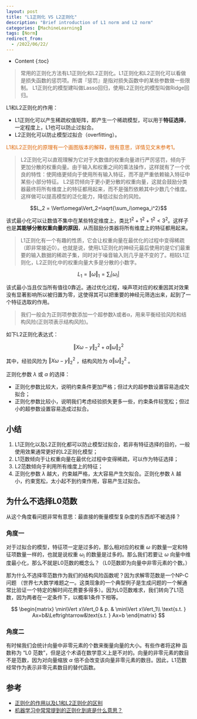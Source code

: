 ```yaml
---
layout: post
title: "L1正则化 VS L2正则化"
description: "Brief introduction of L1 norm and L2 norm"
categories: [MachineLearning]
tags: [Norm]
redirect_from:
  - /2022/06/22/
---
```


- Content
{:toc}

> 常用的正则化方法有L1正则化和L2正则化。L1正则化和L2正则化可以看做是损失函数的惩罚项。所谓『惩罚』是指对损失函数中的某些参数做一些限制。 L1正则化的模型建叫做Lasso回归，使用L2正则化的模型叫做Ridge回归。

L1和L2正则化的作用：

- L1正则化可以产生稀疏权值矩阵，即产生一个稀疏模型，可以用于**特征选择**，一定程度上，L1也可以防止过拟合。
- L2正则化可以防止模型过拟合（overfitting）。

<font color='#de6606'>

L1和L2正则化的原理有一个画图版本的解释，很有意思，详情见文末参考1。

</font>

> L2正则化可以直观理解为它对于大数值的权重向量进行严厉惩罚，倾向于更加分散的权重向量。由于输入和权重之间的乘法操作，这样就有了一个优良的特性：使网络更倾向于使用所有输入特征，而不是严重依赖输入特征中某些小部分特征。 L2惩罚倾向于更小更分散的权重向量，这就会鼓励分类器最终将所有维度上的特征都用起来，而不是强烈依赖其中少数几个维度。这样做可以提高模型的泛化能力，降低过拟合的风险。

$$L_2 = \Vert\omega\Vert_2=\sqrt{\sum_i\omega_i^2}$$

该式最小化可以让数值不集中在某些特定维度上，类比$1^2+1^2+1^2<3^2$。这样子也是**其能够分散权重向量的原因**，从而鼓励分类器将所有维度上的特征都用起来。

> L1正则化有一个有趣的性质，它会让权重向量在最优化的过程中变得稀疏（即非常接近0）。也就是说，使用L1正则化的神经元最后使用的是它们最重要的输入数据的稀疏子集，同时对于噪音输入则几乎是不变的了。相较L1正则化，L2正则化中的权重向量大多是分散的小数字。

$$L_1= \Vert\omega\Vert_1 = \sum_i \vert \omega_i\vert$$

该式最小当且仅当所有值往0靠近。通过优化过程，噪声项对应的权重因其对效果没有显著影响所以被归置为零，这使得其可以把重要的神经元筛选出来，起到了一个特征选取的作用。

> 我们一般会为正则项参数添加一个超参数λ或者α，用来平衡经验风险和结构风险(正则项表示结构风险)。

如下L2正则化表达式：

$$
\Vert X\omega-y\Vert_2^2+\alpha\Vert\omega\Vert^2_2
$$

其中，经验风险为 $\Vert X\omega-y\Vert_2^2$ ，结构风险为 $\alpha\Vert\omega\Vert^2_2$ 。

正则化参数 $\lambda$ 或 $\alpha$ 的选择：

- 正则化参数比较大，说明约束条件更加严格；但过大的超参数设置容易造成欠拟合；
- 正则化参数比较小，说明我们考虑经验损失更多一些，约束条件较宽松；但过小的超参数设置容易造成过拟合。

## 小结

1. L1正则化以及L2正则化都可以防止模型过拟合，若非有特征选择的目的，一般使用效果通常更好的L2正则化模型；
2. L1范数倾向于让权重向量在最优化过程中变得稀疏，可以作为特征选择；
3. L2范数倾向于利用所有维度上的特征；
4. 正则化参数 $\lambda$ 越大，约束越严格，太大容易产生欠拟合。正则化参数 $\lambda$ 越小，约束宽松，太小起不到约束作用，容易产生过拟合。

## 为什么不选择L0范数

从这个角度看问题非常有意思：最直接的衡量模型复杂度的东西却不被选择？

### 角度一

对于过拟合的模型，特征项一定是过多的，那么相对应的权重 $\omega$ 的数量一定和特征项数量一样的，也就是说权重 $\omega_i$ 的数量是过多的。那么我们若要让 $\omega$ 向量中维度最小化，那么不就是L0范数的概念么？（L0范数即为向量中非零元素的个数。）

那为什么不选择零范数作为我们的结构风险函数呢？因为求解零范数是一个NP-C问题 （世界七大数学难题之一。这类现象的一个典型例子是生成问题的一个解通常比验证一个特定的解时间花费要多得多）。因为L0范数难求，我们转向了L1范数，因为两者在一定条件下，以概率1条件下相等。

$$
\begin{matrix}
    \min\Vert x\Vert_0 & p. & \min\Vert x\Vert_1\\
    \text{s.t. } Ax=b&\Leftrightarrow&\text{s.t. } Ax=b
\end{matrix}
$$

### 角度二

有时候我们会统计向量中非零元素的个数来衡量向量的大小。有些作者将这种 函数称为 “L0 范数”，但是这个术语在数学意义上是不对的。向量的非零元素的数目不是范数，因为对向量缩放 $\alpha$ 倍不会改变该向量非零元素的数目。因此，L1范数经常作为表示非零元素数目的替代函数。

## 参考

- [正则化的作用以及L1和L2正则化的区别](https://blog.csdn.net/liuweiyuxiang/article/details/99984288)
- [机器学习中常常提到的正则化到底是什么意思？](https://www.zhihu.com/question/20924039)
